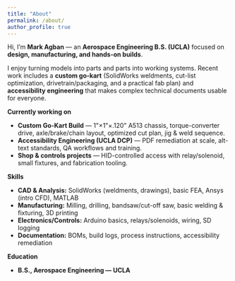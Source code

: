 ```yaml
---
title: "About"
permalink: /about/
author_profile: true
---
```


Hi, I’m **Mark Agban** — an **Aerospace Engineering B.S. (UCLA)** focused on **design, manufacturing, and hands-on builds**.

I enjoy turning models into parts and parts into working systems. Recent work includes a **custom go-kart** (SolidWorks weldments, cut-list optimization, drivetrain/packaging, and a practical fab plan) and **accessibility engineering** that makes complex technical documents usable for everyone.

**Currently working on**
- **Custom Go-Kart Build** — 1"×1"×.120" A513 chassis, torque-converter drive, axle/brake/chain layout, optimized cut plan, jig & weld sequence.
- **Accessibility Engineering (UCLA DCP)** — PDF remediation at scale, alt-text standards, QA workflows and training.
- **Shop & controls projects** — HID-controlled access with relay/solenoid, small fixtures, and fabrication tooling.

**Skills**
- **CAD & Analysis:** SolidWorks (weldments, drawings), basic FEA, Ansys (intro CFD), MATLAB  
- **Manufacturing:** Milling, drilling, bandsaw/cut-off saw, basic welding & fixturing, 3D printing  
- **Electronics/Controls:** Arduino basics, relays/solenoids, wiring, SD logging  
- **Documentation:** BOMs, build logs, process instructions, accessibility remediation

**Education**  
- **B.S., Aerospace Engineering — UCLA**
